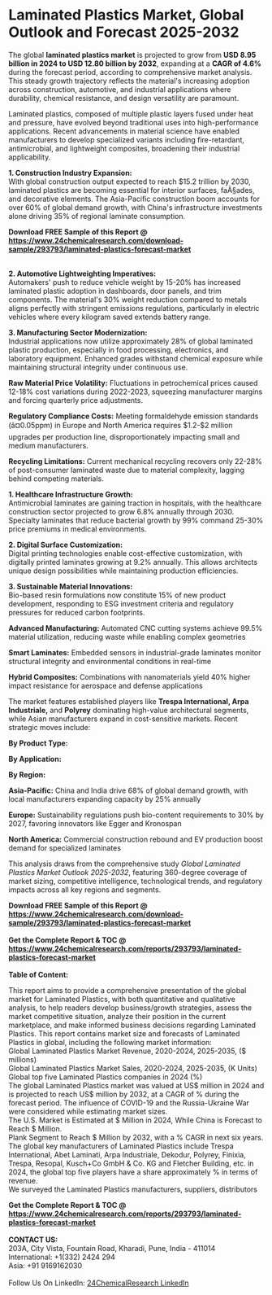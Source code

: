<h1>Laminated Plastics Market, Global Outlook and Forecast 2025-2032</h1><p>The global <strong>laminated plastics market</strong> is projected to grow from <strong>USD 8.95 billion in 2024 to USD 12.80 billion by 2032</strong>, expanding at a <strong>CAGR of 4.6%</strong> during the forecast period, according to comprehensive market analysis. This steady growth trajectory reflects the material's increasing adoption across construction, automotive, and industrial applications where durability, chemical resistance, and design versatility are paramount.</p><p>Laminated plastics, composed of multiple plastic layers fused under heat and pressure, have evolved beyond traditional uses into high-performance applications. Recent advancements in material science have enabled manufacturers to develop specialized variants including fire-retardant, antimicrobial, and lightweight composites, broadening their industrial applicability.</p><p><strong>1. Construction Industry Expansion:</strong><br>
With global construction output expected to reach $15.2 trillion by 2030, laminated plastics are becoming essential for interior surfaces, faÃ§ades, and decorative elements. The Asia-Pacific construction boom accounts for over 60% of global demand growth, with China's infrastructure investments alone driving 35% of regional laminate consumption.</p><div><b>Download FREE Sample of this Report @ 
            <a href="https://www.24chemicalresearch.com/download-sample/293793/laminated-plastics-forecast-market">
            https://www.24chemicalresearch.com/download-sample/293793/laminated-plastics-forecast-market</a></b></div><br><p><strong>2. Automotive Lightweighting Imperatives:</strong><br>
Automakers' push to reduce vehicle weight by 15-20% has increased laminated plastic adoption in dashboards, door panels, and trim components. The material's 30% weight reduction compared to metals aligns perfectly with stringent emissions regulations, particularly in electric vehicles where every kilogram saved extends battery range.</p><p><strong>3. Manufacturing Sector Modernization:</strong><br>
Industrial applications now utilize approximately 28% of global laminated plastic production, especially in food processing, electronics, and laboratory equipment. Enhanced grades withstand chemical exposure while maintaining structural integrity under continuous use.</p><p><strong>Raw Material Price Volatility:</strong> Fluctuations in petrochemical prices caused 12-18% cost variations during 2022-2023, squeezing manufacturer margins and forcing quarterly price adjustments.</p><p><strong>Regulatory Compliance Costs:</strong> Meeting formaldehyde emission standards (â¤0.05ppm) in Europe and North America requires $1.2-$2 million upgrades per production line, disproportionately impacting small and medium manufacturers.</p><p><strong>Recycling Limitations:</strong> Current mechanical recycling recovers only 22-28% of post-consumer laminated waste due to material complexity, lagging behind competing materials.</p><p><strong>1. Healthcare Infrastructure Growth:</strong><br>
Antimicrobial laminates are gaining traction in hospitals, with the healthcare construction sector projected to grow 6.8% annually through 2030. Specialty laminates that reduce bacterial growth by 99% command 25-30% price premiums in medical environments.</p><p><strong>2. Digital Surface Customization:</strong><br>
Digital printing technologies enable cost-effective customization, with digitally printed laminates growing at 9.2% annually. This allows architects unique design possibilities while maintaining production efficiencies.</p><p><strong>3. Sustainable Material Innovations:</strong><br>
Bio-based resin formulations now constitute 15% of new product development, responding to ESG investment criteria and regulatory pressures for reduced carbon footprints.</p><p><strong>Advanced Manufacturing:</strong> Automated CNC cutting systems achieve 99.5% material utilization, reducing waste while enabling complex geometries</p><p><strong>Smart Laminates:</strong> Embedded sensors in industrial-grade laminates monitor structural integrity and environmental conditions in real-time</p><p><strong>Hybrid Composites:</strong> Combinations with nanomaterials yield 40% higher impact resistance for aerospace and defense applications</p><p>The market features established players like <strong>Trespa International, Arpa Industriale,</strong> and <strong>Polyrey</strong> dominating high-value architectural segments, while Asian manufacturers expand in cost-sensitive markets. Recent strategic moves include:</p><p><strong>By Product Type:</strong></p><p><strong>By Application:</strong></p><p><strong>By Region:</strong></p><p><strong>Asia-Pacific:</strong> China and India drive 68% of global demand growth, with local manufacturers expanding capacity by 25% annually</p><p><strong>Europe:</strong> Sustainability regulations push bio-content requirements to 30% by 2027, favoring innovators like Egger and Kronospan</p><p><strong>North America:</strong> Commercial construction rebound and EV production boost demand for specialized laminates</p><p>This analysis draws from the comprehensive study <em>Global Laminated Plastics Market Outlook 2025-2032</em>, featuring 360-degree coverage of market sizing, competitive intelligence, technological trends, and regulatory impacts across all key regions and segments.</p><div><b>Download FREE Sample of this Report @ 
            <a href="https://www.24chemicalresearch.com/download-sample/293793/laminated-plastics-forecast-market">
            https://www.24chemicalresearch.com/download-sample/293793/laminated-plastics-forecast-market</a></b></div><br><div><b>Get the Complete Report & TOC @ 
            <a href="https://www.24chemicalresearch.com/reports/293793/laminated-plastics-forecast-market">
            https://www.24chemicalresearch.com/reports/293793/laminated-plastics-forecast-market</a></b></div><br>
            <b>Table of Content:</b><p>This report aims to provide a comprehensive presentation of the global market for Laminated Plastics, with both quantitative and qualitative analysis, to help readers develop business/growth strategies, assess the market competitive situation, analyze their position in the current marketplace, and make informed business decisions regarding Laminated Plastics. This report contains market size and forecasts of Laminated Plastics in global, including the following market information:<br />
Global Laminated Plastics Market Revenue, 2020-2024, 2025-2035, ($ millions)<br />
Global Laminated Plastics Market Sales, 2020-2024, 2025-2035, (K Units)<br />
Global top five Laminated Plastics companies in 2024 (%)<br />
The global Laminated Plastics market was valued at US$ million in 2024 and is projected to reach US$ million by 2032, at a CAGR of % during the forecast period. The influence of COVID-19 and the Russia-Ukraine War were considered while estimating market sizes.<br />
The U.S. Market is Estimated at $ Million in 2024, While China is Forecast to Reach $ Million.<br />
Plank Segment to Reach $ Million by 2032, with a % CAGR in next six years.<br />
The global key manufacturers of Laminated Plastics include Trespa International, Abet Laminati, Arpa Industriale, Dekodur, Polyrey, Finixia, Trespa, Resopal, Kusch+Co GmbH & Co. KG and Fletcher Building, etc. in 2024, the global top five players have a share approximately % in terms of revenue.<br />
We surveyed the Laminated Plastics manufacturers, suppliers, distributors</p><div><b>Get the Complete Report & TOC @ 
            <a href="https://www.24chemicalresearch.com/reports/293793/laminated-plastics-forecast-market">
            https://www.24chemicalresearch.com/reports/293793/laminated-plastics-forecast-market</a></b></div><br><b>CONTACT US:</b><br>
            203A, City Vista, Fountain Road, Kharadi, Pune, India - 411014<br>
            International: +1(332) 2424 294<br>
            Asia: +91 9169162030 <br><br>
            Follow Us On LinkedIn: <a href="https://www.linkedin.com/company/24chemicalresearch/">24ChemicalResearch LinkedIn</a>
